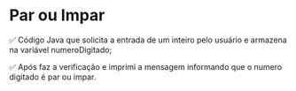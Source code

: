 # Par ou Impar

✅ Código Java que solicita a entrada de um inteiro pelo usuário e armazena na variável numeroDigitado;

✅ Após faz a verificação e imprimi a mensagem informando que o numero digitado é par ou impar.
